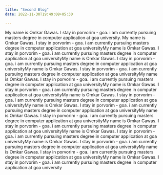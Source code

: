 ```yaml
---
title: "Second Blog"
date: 2022-11-30T19:49:08+05:30

---
```


My name is Omkar Gawas. I stay in porvorim - goa. i am currently pursuing masters degree in computer application at goa university. My name is Omkar Gawas. I stay in porvorim - goa. i am currently pursuing masters degree in computer application at goa universityMy name is Omkar Gawas. I stay in porvorim - goa. i am currently pursuing masters degree in computer application at goa universityMy name is Omkar Gawas. I stay in porvorim - goa. i am currently pursuing masters degree in computer application at goa universityMy name is Omkar Gawas. I stay in porvorim - goa. i am currently pursuing masters degree in computer application at goa universityMy name is Omkar Gawas. I stay in porvorim - goa. i am currently pursuing masters degree in computer application at goa universityMy name is Omkar Gawas. I stay in porvorim - goa. i am currently pursuing masters degree in computer application at goa universityMy name is Omkar Gawas. I stay in porvorim - goa. i am currently pursuing masters degree in computer application at goa universityMy name is Omkar Gawas. I stay in porvorim - goa. i am currently pursuing masters degree in computer application at goa universityMy name is Omkar Gawas. I stay in porvorim - goa. i am currently pursuing masters degree in computer application at goa universityMy name is Omkar Gawas. I stay in porvorim - goa. i am currently pursuing masters degree in computer application at goa universityMy name is Omkar Gawas. I stay in porvorim - goa. i am currently pursuing masters degree in computer application at goa universityMy name is Omkar Gawas. I stay in porvorim - goa. i am currently pursuing masters degree in computer application at goa universityMy name is Omkar Gawas. I stay in porvorim - goa. i am currently pursuing masters degree in computer application at goa universityMy name is Omkar Gawas. I stay in porvorim - goa. i am currently pursuing masters degree in computer application at goa university

